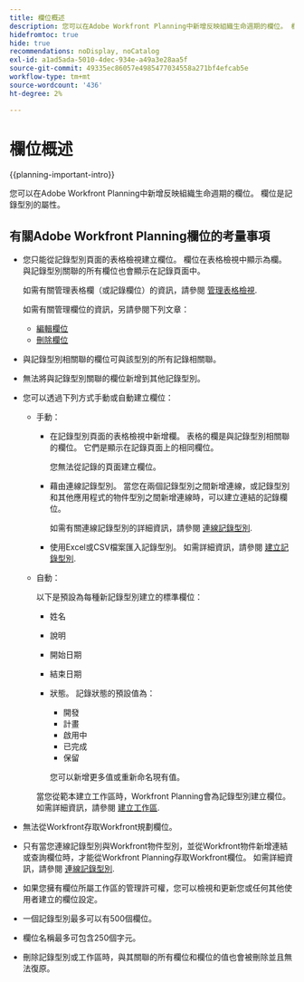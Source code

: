 ```yaml
---
title: 欄位概述
description: 您可以在Adobe Workfront Planning中新增反映組織生命週期的欄位。 欄位是記錄型別的屬性。
hidefromtoc: true
hide: true
recommendations: noDisplay, noCatalog
exl-id: a1ad5ada-5010-4dec-934e-a49a3e28aa5f
source-git-commit: 49335ec86057e4985477034558a271bf4efcab5e
workflow-type: tm+mt
source-wordcount: '436'
ht-degree: 2%

---
```


# 欄位概述

<!--
title: Field overview
description: You can add new fields in Adobe Maestro that reflect your organization's lifecycle. Fields are attributes of record types. 
hidefromtoc: yes
author: Alina
feature: Work Management (***************WE NEED A NEW ONE HERE***********)
role: User, Admin
hide: yes
-->

<!--update the metadata with real information when making this available in TOC and in the left nav-->

{{planning-important-intro}}

您可以在Adobe Workfront Planning中新增反映組織生命週期的欄位。 欄位是記錄型別的屬性。


## 有關Adobe Workfront Planning欄位的考量事項

* 您只能從記錄型別頁面的表格檢視建立欄位。 欄位在表格檢視中顯示為欄。 與記錄型別關聯的所有欄位也會顯示在記錄頁面中。

  如需有關管理表格欄（或記錄欄位）的資訊，請參閱 [管理表格檢視](../views/manage-the-table-view.md).

  如需有關管理欄位的資訊，另請參閱下列文章：

   * [編輯欄位](../fields/edit-fields.md)
   * [刪除欄位](../fields/delete-fields.md)

* 與記錄型別相關聯的欄位可與該型別的所有記錄相關聯。 <!--will this change and will the fields be available for other record types, too?! Also, the next bullet might need to change too if this one changes -->

* 無法將與記錄型別關聯的欄位新增到其他記錄型別。 <!-- this will change when they open the Field library tab when creating a field-->

* 您可以透過下列方式手動或自動建立欄位：

   * 手動：

      * 在記錄型別頁面的表格檢視中新增欄。 表格的欄是與記錄型別相關聯的欄位。 它們是顯示在記錄頁面上的相同欄位。

        您無法從記錄的頁面建立欄位。

      * 藉由連線記錄型別。 當您在兩個記錄型別之間新增連線，或記錄型別和其他應用程式的物件型別之間新增連線時，可以建立連結的記錄欄位。

        <!--* Importing record types with fields using a CSV or an Excel file. - this is not available yet-->

        如需有關連線記錄型別的詳細資訊，請參閱 [連線記錄型別](../architecture/connect-record-types.md).

      * 使用Excel或CSV檔案匯入記錄型別。 如需詳細資訊，請參閱 [建立記錄型別](../architecture/create-record-types.md).

   * 自動：

     以下是預設為每種新記錄型別建立的標準欄位：

      * 姓名
      * 說明
      * 開始日期
      * 結束日期
      * 狀態。 記錄狀態的預設值為：
         * 開發
         * 計畫
         * 啟用中
         * 已完成
         * 保留

        您可以新增更多值或重新命名現有值。

     當您從範本建立工作區時，Workfront Planning會為記錄型別建立欄位。 如需詳細資訊，請參閱 [建立工作區](../architecture/create-workspaces.md).

* 無法從Workfront存取Workfront規劃欄位。

* 只有當您連線記錄型別與Workfront物件型別，並從Workfront物件新增連結或查詢欄位時，才能從Workfront Planning存取Workfront欄位。 如需詳細資訊，請參閱 [連線記錄型別](../architecture/connect-record-types.md).

* 如果您擁有欄位所屬工作區的管理許可權，您可以檢視和更新您或任何其他使用者建立的欄位設定。

* 一個記錄型別最多可以有500個欄位。

* 欄位名稱最多可包含250個字元。

* 刪除記錄型別或工作區時，與其關聯的所有欄位和欄位的值也會被刪除並且無法復原。 <!-- this might change with a possible recycle bin solution?!-->
